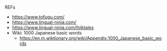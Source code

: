 REFs
- https://www.tofugu.com/ 
- https://www.lingual-ninja.com/
- https://www.lingual-ninja.com/folktales
- Wiki: 1000 Japanese basic words
  - https://en.m.wiktionary.org/wiki/Appendix:1000_Japanese_basic_words
